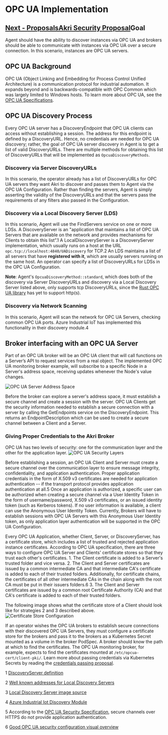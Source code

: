 # OPC UA Implementation

## [Next - ProposalsAkri Security Proposal](https://app.gitbook.com/@akri/s/akri/~/drafts/-McReBFrvf3iY-9fvCnh/proposals/untitled-1)Goal

Agent should have the ability to discover instances via OPC UA and brokers should be able to communicate with instances via OPC UA over a secure connection. In this scenario, instances are OPC UA servers.

## OPC UA Background

OPC UA \(Object Linking and Embedding for Process Control Unified Architecture\) is a communication protocol for industrial automation. It expands beyond and is backwards-compatible with OPC Common which was largely limited to Windows hosts. To learn more about OPC UA, see the [OPC UA Specifications](https://reference.opcfoundation.org/v104/).

## OPC UA Discovery Process

Every OPC UA server has a DiscoveryEndpoint that OPC UA clients can access without establishing a session. The address for this endpoint is defined by a DiscoveryURL. Hence, no credentials are needed for OPC UA discovery; rather, the goal of OPC UA server discovery in Agent is to get a list of valid DiscoveryURLs. There are multiple methods for obtaining this list of DiscoveryURLs that will be implemented as `OpcuaDiscoveryMethods`.

### Discovery via Server DiscoveryURLs

In this scenario, the operator already has a list of DiscoveryURLs for OPC UA servers they want Akri to discover and passes them to Agent via the OPC UA Configuration. Rather than finding the servers, Agent is simply asserting the validity of the DiscoveryURLs and that the servers pass the requirements of any filters also passed in the Configuration.

### Discovery via a Local Discovery Server \(LDS\)

In this scenario, Agent will use the FindServers service on one or more LDSs. A DiscoveryServer is an "application that maintains a list of OPC UA Servers that are available on the network and provides mechanisms for Clients to obtain this list”.1 A LocalDiscoveryServer is a DiscoveryServer implementation, which usually runs on a host at the URL `opc.tcp://localhost:4840/UADiscovery` for TCP.2 An LDS maintains a list of all servers that have **registered with it**, which are usually servers running on the same host. An operator can specify a list of DiscoveryURLs for LDSs in the OPC UA Configuration.

**Note**: Agent's `OpcuaDiscoveryMethod::standard`, which does both of the discovery via Server DiscoveryURLs and discovery via a Local Discovery Server listed above, only supports tcp DiscoveryURLs, since the [Rust OPC UA library](https://github.com/locka99/opcua) has yet to support http\(s\).

### Discovery via Network Scanning

In this scenario, Agent will scan the network for OPC UA Servers, checking common OPC UA ports. Azure Industrial IoT has implemented this functionality in their discovery module.4

## Broker interfacing with an OPC UA Server

Part of an OPC UA broker will be an OPC UA client that will call functions on a Server’s API to request services from a real object. The implemented OPC UA monitoring broker example, will subscribe to a specific Node in a Server's address space, receiving updates whenever the Node's value changes.

![OPC UA Server Address Space](https://reference.opcfoundation.org/src/v104/Core/docs/Part1/readme_files/image008.png)

Before the broker can explore a server's address space, it must establish a secure channel and create a session with the server. OPC UA Clients get the security information needed to establish a secure connection with a server by calling the GetEndpoints service on the DiscoveryEndpoint. This returns an EndpointDescription which can be used to create a secure channel between a Client and a Server.

### Giving Proper Credentials to the Akri Broker

OPC UA has two levels of security: one for the communication layer and the other for the application layer. ![OPC UA Security Layers](https://reference.opcfoundation.org/src/v104/Core/docs/Part2/readme_files/image005.png)

Before establishing a session, an OPC UA Client and Server must create a secure channel over the communication layer to ensure message integrity, confidentiality, and application authentication. Proper application credentials in the form of X.509 v3 certificates are needed for application authentication -- if the transport protocol provides application authentication at all.5 Once an application is authorized, a specific user can be authorized when creating a secure channel via a User Identity Token in the form of username/password, X.509 v3 certificates, or an issued identity token \(such as Kerberos tokens\). If no user information is available, a client can use the Anonymous User Identity Token. Currently, Brokers will have to establish sessions with OPC UA Servers with this Anonymous User Identity token, as only application layer authentication will be supported in the OPC UA Configuration.

Every OPC UA Application, whether Client, Server, or DiscoveryServer, has a certificate store, which includes a list of trusted and rejected application instance certificates. According to OPC UA specification, there are three ways to configure OPC UA Server and Clients' certificate stores so that they trust each other's certificates. 1. The Client certificate is added to a Server's trusted folder and vice versa. 2. The Client and Server certificates are issued by a common intermediate CA and that intermediate CA's certificate is added to each of their trusted folders. Additionally, for certificate chains, the certificates of all other intermediate CAs in the chain along with the root CA must be put in their issuers folders.6 3. The Client and Server certificates are issued by a common root Certificate Authority \(CA\) and that CA's certificate is added to each of their trusted folders.

The following image shows what the certificate store of a Client should look like for strategies 2 and 3 described above. ![Certificate Store Configuration](https://documentation.unified-automation.com/uasdkhp/1.0.0/html/certificate_store_clientx.png)

If an operator wishes the OPC UA brokers to establish secure connections with their discovered OPC UA Servers, they must configure a certificate store for the brokers and pass it to the brokers as a Kubernetes Secret mounted as a volume in the broker PodSpec. A broker should know the path at which to find the certificates. The OPC UA monitoring broker, for example, expects to find the certificates mounted at `/etc/opcua-cert/client-pki/`. Learn more about passing credentials via Kubernetes Secrets by reading the [credentials passing proposal](credentials-passing-in-akri.md).

1 [DiscoveryServer definition](https://reference.opcfoundation.org/v104/GDS/docs/3.1/)

2 [Well known addresses for Local Discovery Servers](https://reference.opcfoundation.org/v104/Core/docs/Part6/7.6/)

3 [Local Discovery Server image source](https://reference.opcfoundation.org/src/v104/GDS/docs/readme_files/image006.png)

4 [Azure Industrial Iot Discovery Module](https://github.com/Azure/Industrial-IoT/blob/master/docs/modules/discovery.md)

5 According to the [OPC UA Security Specification](https://reference.opcfoundation.org/v104/Core/docs/Part2/4.10/), secure channels over HTTPS do not provide application authentication.

6 [Good OPC UA security configuration visual overview](https://documentation.unified-automation.com/uasdkhp/1.0.0/html/_l2_ua_discovery_connect.html)

